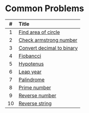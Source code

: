 # Common Problems

  | # | Title |
  | :---: | :--- |
   1 | [Find area of circle](https://github.com/ashishdotme/code.ashish.me/blob/master/common/01-find-area-of-circle.js) |
 2 | [Check armstrong number](https://github.com/ashishdotme/code.ashish.me/blob/master/common/02-check-armstrong-number.js) |
 3 | [Convert decimal to binary](https://github.com/ashishdotme/code.ashish.me/blob/master/common/03-convert-decimal-to-binary.js) |
 4 | [Fiobancci](https://github.com/ashishdotme/code.ashish.me/blob/master/common/04-fiobancci.js) |
 5 | [Hypotenus](https://github.com/ashishdotme/code.ashish.me/blob/master/common/05-hypotenus.js) |
 6 | [Leap year](https://github.com/ashishdotme/code.ashish.me/blob/master/common/06-leap-year.js) |
 7 | [Palindrome](https://github.com/ashishdotme/code.ashish.me/blob/master/common/07-palindrome.js) |
 8 | [Prime number](https://github.com/ashishdotme/code.ashish.me/blob/master/common/08-prime-number.js) |
 9 | [Reverse number](https://github.com/ashishdotme/code.ashish.me/blob/master/common/09-reverse-number.js) |
 10 | [Reverse string](https://github.com/ashishdotme/code.ashish.me/blob/master/common/10-reverse-string.js) |
